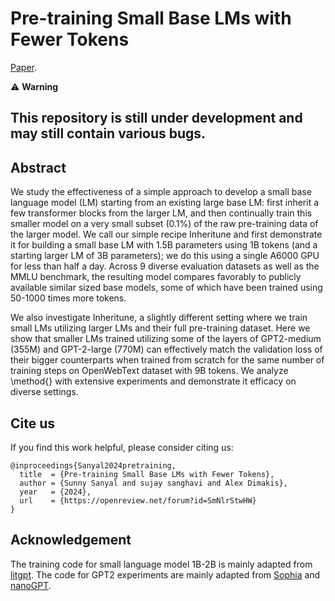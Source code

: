 # Pre-training Small Base LMs with Fewer Tokens
[Paper](https://arxiv.org/abs/2404.08634).


⚠️ **Warning**

This repository is still under development and may still contain various bugs.
---


## Abstract
We study the effectiveness of a simple approach to develop a small base language model (LM) starting from an existing large base LM: first inherit a few transformer blocks from the larger LM, and then continually train this smaller model on a very small subset (0.1%) of the raw pre-training data of the larger model. We call our simple recipe Inheritune and first demonstrate it for building a small base LM with 1.5B parameters using 1B tokens (and a starting larger LM of 3B parameters); we do this using a single A6000 GPU for less than half a day. Across 9 diverse evaluation datasets as well as the MMLU benchmark, the resulting model compares favorably to publicly available similar sized base models, some of which have been trained using 50-1000 times more tokens. 

We also investigate Inheritune, a slightly different setting where we train small LMs utilizing larger LMs and their full pre-training dataset. Here we show that smaller LMs trained utilizing some of the layers of GPT2-medium (355M) and GPT-2-large (770M) can effectively match the validation loss of their bigger counterparts when trained from scratch for the same number of training steps on OpenWebText dataset with 9B tokens. We analyze \method{} with extensive experiments and demonstrate it efficacy on diverse settings.

## Cite us 
If you find this work helpful, please consider citing us:

```
@inproceedings{Sanyal2024pretraining,
  title  = {Pre-training Small Base LMs with Fewer Tokens},
  author = {Sunny Sanyal and sujay sanghavi and Alex Dimakis},
  year   = {2024},
  url    = {https://openreview.net/forum?id=SmNlrStwHW}
}
```

## Acknowledgement
The training code for small language model 1B-2B is mainly adapted from [litgpt](https://github.com/Lightning-AI/litgpt/blob/main/README.md). The code for GPT2 experiments are mainly adapted from [Sophia](https://github.com/Liuhong99/Sophia/) and [nanoGPT](https://github.com/karpathy/nanoGPT/).

